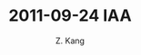 ---
layout: post
title: "2011-09-24 IAA"
author: "Z. Kang"
categories: story
tags: [stroy]
image: 2011-09-24-IAA.jpg
---